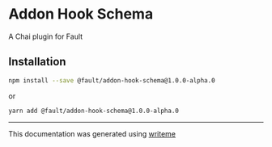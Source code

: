# Addon Hook Schema

A Chai plugin for Fault

## Installation

```bash
npm install --save @fault/addon-hook-schema@1.0.0-alpha.0
```
or
```bash
yarn add @fault/addon-hook-schema@1.0.0-alpha.0
```

---
This documentation was generated using [writeme](https://www.npmjs.com/package/@pshaw/writeme)
